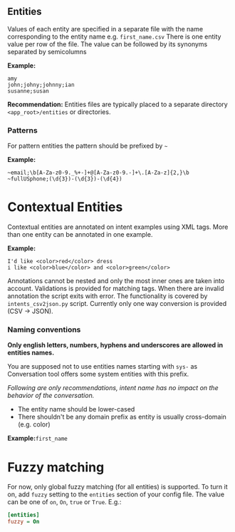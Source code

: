 ## Entities
Values of each entity are specified in a separate file with the name corresponding to the entity name
e.g. `first_name.csv`
There is one entity value per row of the file. The value can be followed by its synonyms separated by semicolumns

**Example:**
```
amy
john;johny;johnny;ian
susanne;susan
```
**Recommendation:** Entities files are typically placed to a separate directory `<app_root>/entities` or directories.

### Patterns
For pattern entities the pattern should be prefixed by `~`

**Example:**
```
~email;\b[A-Za-z0-9._%+-]+@[A-Za-z0-9.-]+\.[A-Za-z]{2,}\b
~fullUSphone;(\d{3})-(\d{3})-(\d{4})
```

# Contextual Entities

Contextual entities are annotated on intent examples using XML tags. More than one entity can be annotated in one example.

**Example:**
```
I'd like <color>red</color> dress
i like <color>blue</color> and <color>green</color>
```

Annotations cannot be nested and only the most inner ones are taken into account. Validations is provided for matching tags. When there are invalid annotation the script exits with error. The functionality is covered by `intents_csv2json.py` script. Currently only one way conversion is provided (CSV -> JSON).

### Naming conventions

**Only english letters, numbers, hyphens and underscores are allowed in entities names.**

You are supposed not to use entities names starting with `sys-` as Conversation tool offers some system entities with this prefix.

_Following are only recommendations, intent name has no impact on the behavior of the conversation._

- The entity name should be lower-cased
- There shouldn't be any domain prefix as entity is usually cross-domain (e.g. color)

**Example:**`first_name`

# Fuzzy matching
For now, only global fuzzy matching (for all entities) is supported. To turn it on, add `fuzzy` setting to the `entities` section of your config file. The value can be one of `on`, `On`, `true` or `True`. E.g.:
```ini
[entities]
fuzzy = On
```